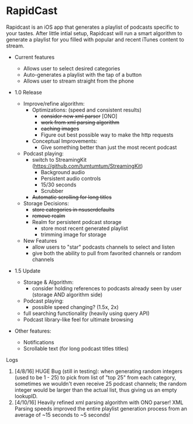 # RapidCast

Rapidcast is an iOS app that generates a playlist of podcasts specific to your tastes. After little intial setup, Rapidcast will run a smart algorithm to generate a playlist for you filled with popular and recent iTunes content to stream.

- Current features
  - Allows user to select desired categories
  - Auto-generates a playlist with the tap of a button
  - Allows user to stream straight from the phone

- 1.0 Release
  - Improve/refine algorithm:
    - Optimizations: (speed and consistent results) 
      - <del>consider new xml parser</del>  [ONO]
      - <del>work from xml parsing algorithm
      - <del>caching images
      - Figure out best possible way to make the http requests
    - Conceptual Improvements:
      - Give something better than just the most recent podcast
  - Podcast playing:
    - switch to StreamingKit (https://github.com/tumtumtum/StreamingKit)
      - Background audio
      - Persistent audio controls
      - 15/30 seconds 
      - Scrubber 
    - <del>Automatic scrolling for long titles
  - Storage Decisions:
    - <del>store categories in nsuserdefaults 
    - <del>remove realm 
    - Realm for persistent podcast storage
      - store most recent generated playlist 
      - trimming image for storage
  - New Features
    - allow users to "star" podcasts channels to select and listen
    - give both the ability to pull from favorited channels or random channels

- 1.5 Update
  - Storage & Algorithm: 
    - consider holding references to podcasts already seen by user (storage AND algorithm side)
  - Podcast playing:
    - possible speed changing? (1.5x, 2x)
  - full searching functionality (heavily using query API)
  - Podcast library-like feel for ultimate browsing
- Other features:
  - Notifications
  - Scrollable text (for long podcast titles titles)

Logs
1. [4/8/16] HUGE Bug (still in testing): when generating random integers (used to be 1 - 25) to pick from list of "top 25" from each category, sometimes we wouldn't even receive 25 podcast channels; the random integer would be larger than the actual list, thus giving us an empty lookupID.
2. [4/10/16] Heavily refined xml parsing algorithm with ONO parser! XML Parsing speeds improved the entire playlist generation process from an average of ~15 seconds to ~5 seconds!
